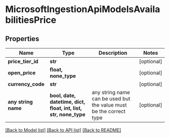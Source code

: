 # MicrosoftIngestionApiModelsAvailabilitiesPrice


## Properties
Name | Type | Description | Notes
------------ | ------------- | ------------- | -------------
**price_tier_id** | **str** |  | [optional] 
**open_price** | **float, none_type** |  | [optional] 
**currency_code** | **str** |  | [optional] 
**any string name** | **bool, date, datetime, dict, float, int, list, str, none_type** | any string name can be used but the value must be the correct type | [optional]

[[Back to Model list]](../README.md#documentation-for-models) [[Back to API list]](../README.md#documentation-for-api-endpoints) [[Back to README]](../README.md)


